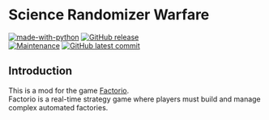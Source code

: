# Science Randomizer Warfare
[![made-with-python](https://img.shields.io/badge/Made%20with-Lua-13008F.svg)](https://www.lua.org/)
 [![GitHub release](https://img.shields.io/github/release/Redart15/chemical-warfare)](https://GitHub.com/Redart15/chemical-warfare/releases/)\
[![Maintenance](https://img.shields.io/badge/Maintained%3F-yes-green.svg)](https://GitHub.com/Redart15/chemical-warfare/graphs/commit-activity)
[![GitHub latest commit](https://badgen.net/github/last-commit/Redart15/chemical-warfare)](https://GitHub.com/Redart15/chemical-warfare/commit/)

## Introduction
This is a mod for the game [Factorio](https://store.steampowered.com/app/427520/Factorio/).\
Factorio is a real-time strategy game where players must build and manage complex automated factories.
